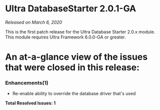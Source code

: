 # Ultra DatabaseStarter 2.0.1-GA

_Released on March 6, 2020_

This is the first patch release for the Ultra Database Starter 2.0.x module. This module requires Ultra Framework 6.0.0-GA or greater.

# An at-a-glance view of the issues that were closed in this release:

### Enhancements(1)
- Re-enable ability to override the database driver that's used


**Total Resolved Issues: 1**
